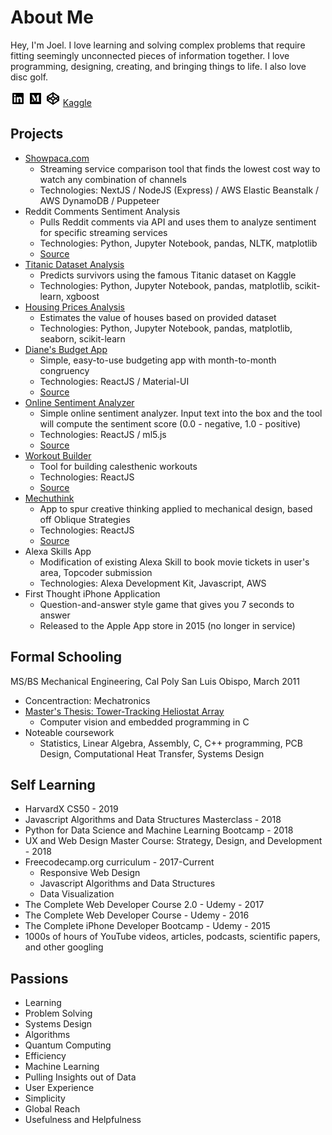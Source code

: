 # About Me

Hey, I'm Joel. I love learning and solving complex problems that require fitting seemingly unconnected pieces of information together. I love programming, designing, creating, and bringing things to life. I also love disc golf.

[<img src="https://github.com/joelmasters/about-me/blob/master/linkedin-box-fill.png" target="_blank">](https://www.linkedin.com/in/joelmasters) [<img src="https://github.com/joelmasters/about-me/blob/master/medium-fill.png" target="_blank">](https://joelmasters.medium.com) [<img src="https://github.com/joelmasters/about-me/blob/master/codepen-fill.png" target="_blank">](https://www.codepen.io/joelmasters) [Kaggle](https://www.kaggle.com/joelmasters) 

## Projects
- [Showpaca.com](https://showpaca.com)
    - Streaming service comparison tool that finds the lowest cost way to watch any combination of channels
    - Technologies: NextJS / NodeJS (Express) / AWS Elastic Beanstalk / AWS DynamoDB / Puppeteer
- Reddit Comments Sentiment Analysis
    - Pulls Reddit comments via API and uses them to analyze sentiment for specific streaming services
    - Technologies: Python, Jupyter Notebook, pandas, NLTK, matplotlib
    - [Source](https://github.com/joelmasters/showpaca-sentiment-analysis)
- [Titanic Dataset Analysis](https://www.kaggle.com/joelmasters/titanic-analysis)
    - Predicts survivors using the famous Titanic dataset on Kaggle
    - Technologies: Python, Jupyter Notebook, pandas, matplotlib, scikit-learn, xgboost
- [Housing Prices Analysis](https://www.kaggle.com/joelmasters/housing-prices-kernel)
    - Estimates the value of houses based on provided dataset
    - Technologies: Python, Jupyter Notebook, pandas, matplotlib, seaborn, scikit-learn
- [Diane's Budget App](https://joelmasters.github.io/dianes-budget-app)
    - Simple, easy-to-use budgeting app with month-to-month congruency
    - Technologies: ReactJS / Material-UI
    - [Source](https://github.com/joelmasters/dianes-budget-app)
- [Online Sentiment Analyzer](https://5fb5f7ade73ced65c15ebb9d--nifty-mestorf-ed06ab.netlify.app/)
    - Simple online sentiment analyzer. Input text into the box and the tool will compute the sentiment score (0.0 - negative, 1.0 - positive)
    - Technologies: ReactJS / ml5.js
    - [Source](https://github.com/joelmasters/sentiment-analyzer)
- [Workout Builder](https://joelmasters.github.io/workout-builder)
    - Tool for building calesthenic workouts
    - Technologies: ReactJS
    - [Source](https://github.com/joelmasters/workout-builder)
- [Mechuthink](https://joelmasters.github.io/mechuthink/)
    - App to spur creative thinking applied to mechanical design, based off Oblique Strategies
    - Technologies: ReactJS
    - [Source](https://github.com/joelmasters/mechuthink)
- Alexa Skills App
    - Modification of existing Alexa Skill to book movie tickets in user's area, Topcoder submission
    - Technologies: Alexa Development Kit, Javascript, AWS
- First Thought iPhone Application
    - Question-and-answer style game that gives you 7 seconds to answer
    - Released to the Apple App store in 2015 (no longer in service)

## Formal Schooling
MS/BS Mechanical Engineering, Cal Poly San Luis Obispo, March 2011
- Concentraction: Mechatronics
- [Master's Thesis: Tower-Tracking Heliostat Array](https://digitalcommons.calpoly.edu/cgi/viewcontent.cgi?article=1507&context=theses)
    - Computer vision and embedded programming in C
- Noteable coursework
    - Statistics, Linear Algebra, Assembly, C, C++ programming, PCB Design, Computational Heat Transfer, Systems Design

## Self Learning
- HarvardX CS50 - 2019
- Javascript Algorithms and Data Structures Masterclass - 2018
- Python for Data Science and Machine Learning Bootcamp - 2018
- UX and Web Design Master Course: Strategy, Design, and Development - 2018
- Freecodecamp.org curriculum - 2017-Current
    - Responsive Web Design
    - Javascript Algorithms and Data Structures
    - Data Visualization
- The Complete Web Developer Course 2.0 - Udemy - 2017
- The Complete Web Developer Course - Udemy - 2016
- The Complete iPhone Developer Bootcamp - Udemy - 2015
- 1000s of hours of YouTube videos, articles, podcasts, scientific papers, and other googling

## Passions
- Learning
- Problem Solving
- Systems Design
- Algorithms
- Quantum Computing
- Efficiency
- Machine Learning
- Pulling Insights out of Data
- User Experience
- Simplicity
- Global Reach
- Usefulness and Helpfulness


